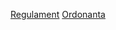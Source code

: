 [Regulament](https://github.com/pguta/test_android/blob/gh-pages/Regulament.html)
[Ordonanta](https://github.com/pguta/test_android/blob/master/Ordonanta.html)
